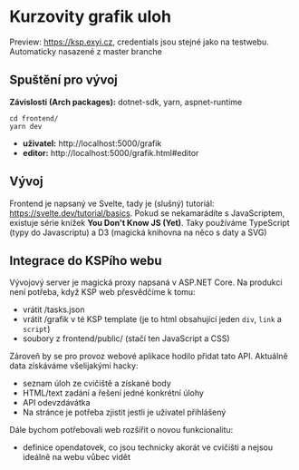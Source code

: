 # Kurzovity grafik uloh

Preview: https://ksp.exyi.cz, credentials jsou stejné jako na testwebu. Automaticky nasazené z master branche

## Spuštění pro vývoj

**Závislosti (Arch packages):** dotnet-sdk, yarn, aspnet-runtime

```
cd frontend/
yarn dev
```

* **uživatel:** http://localhost:5000/grafik
* **editor:** http://localhost:5000/grafik.html#editor

## Vývoj

Frontend je napsaný ve Svelte, tady je (slušný) tutoriál: https://svelte.dev/tutorial/basics.
Pokud se nekamarádíte s JavaScriptem, existuje série knížek **You Don't Know JS (Yet)**.
Taky používáme TypeScript (typy do Javascriptu) a D3 (magická knihovna na něco s daty a SVG)

## Integrace do KSPího webu

Vývojový server je magická proxy napsaná v ASP.NET Core. Na produkci není potřeba, když KSP web přesvědčíme k tomu:

* vrátit /tasks.json
* vrátit /grafik v té KSP template (je to html obsahující jeden `div`, `link` a `script`)
* soubory z frontend/public/ (stačí ten JavaScript a CSS)

Zároveň by se pro provoz webové aplikace hodilo přidat tato API. Aktuálně data získáváme všelijakými hacky:

* seznam úloh ze cvičiště a získané body
* HTML/text zadání a řešení jedné konkrétní úlohy
* API odevzdávátka
* Na stránce je potřeba zjistit jestli je uživatel přihlášený

Dále bychom potřebovali web rozšířit o novou funkcionalitu:

* definice opendatovek, co jsou technicky akorát ve cvičišti a nejsou ideálně na webu vůbec vidět
